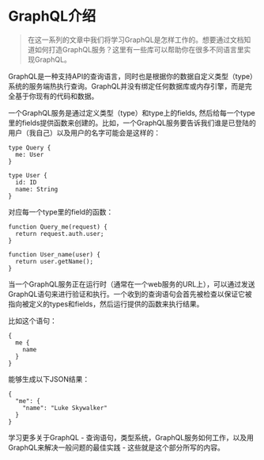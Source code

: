 # GraphQL介绍

> 在这一系列的文章中我们将学习GraphQL是怎样工作的。想要通过文档知道如何打造GraphQL服务？这里有一些库可以帮助你在很多不同语言里实现GraphQL。

GraphQL是一种支持API的查询语言，同时也是根据你的数据自定义类型（type）系统的服务端热执行查询。GraphQL并没有绑定任何数据库或内存引擎，而是完全基于你现有的代码和数据。

一个GraphQL服务是通过定义类型（type）和type上的fields, 然后给每一个type里的fields提供函数来创建的。比如，一个GraphQL服务要告诉我们谁是已登陆的用户（我自己）以及用户的名字可能会是这样的：

```
type Query {
  me: User
}

type User {
  id: ID
  name: String
}
```

对应每一个type里的field的函数：

```
function Query_me(request) {
  return request.auth.user;
}

function User_name(user) {
  return user.getName();
}
```

当一个GraphQL服务正在运行时（通常在一个web服务的URL上），可以通过发送GraphQL语句来进行验证和执行。一个收到的查询语句会首先被检查以保证它被指向被定义的types和fields，然后运行提供的函数来执行结果。

比如这个语句：

```
{
  me {
    name
  }
}
```

能够生成以下JSON结果：

```
{
  "me": {
    "name": "Luke Skywalker"
  }
}
```

学习更多关于GraphQL - 查询语句，类型系统，GraphQL服务如何工作，以及用GraphQL来解决一般问题的最佳实践 - 这些就是这个部分所写的内容。













